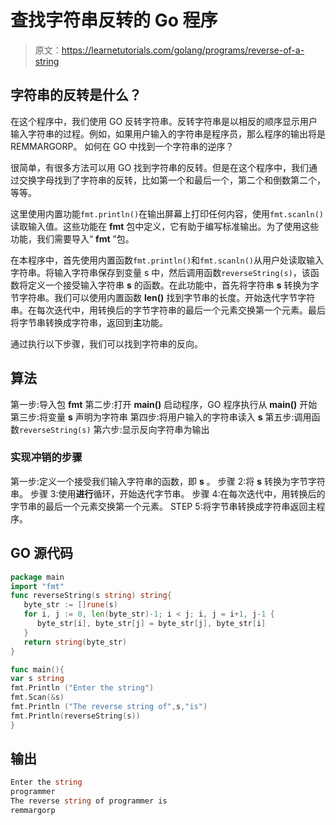 # 查找字符串反转的 Go 程序

> 原文：<https://learnetutorials.com/golang/programs/reverse-of-a-string>

## 字符串的反转是什么？

在这个程序中，我们使用 GO 反转字符串。反转字符串是以相反的顺序显示用户输入字符串的过程。例如，如果用户输入的字符串是程序员，那么程序的输出将是 REMMARGORP。
如何在 GO 中找到一个字符串的逆序？

很简单，有很多方法可以用 GO 找到字符串的反转。但是在这个程序中，我们通过交换字母找到了字符串的反转，比如第一个和最后一个，第二个和倒数第二个，等等。

这里使用内置功能`fmt.println()`在输出屏幕上打印任何内容，使用`fmt.scanln()`读取输入值。这些功能在 **fmt** 包中定义，它有助于编写标准输出。为了使用这些功能，我们需要导入“ **fmt** ”包。

在本程序中，首先使用内置函数`fmt.println()`和`fmt.scanln()`从用户处读取输入字符串。将输入字符串保存到变量 s 中，然后调用函数`reverseString(s)`，该函数将定义一个接受输入字符串 **s** 的函数。在此功能中，首先将字符串 **s** 转换为字节字符串。我们可以使用内置函数 **len()** 找到字节串的长度。开始迭代字节字符串。在每次迭代中，用转换后的字节字符串的最后一个元素交换第一个元素。最后将字节串转换成字符串，返回到**主**功能。

通过执行以下步骤，我们可以找到字符串的反向。

## 算法

第一步:导入包 **fmt**
第二步:打开 **main()** 启动程序，GO 程序执行从 **main()**
开始第三步:将变量 **s** 声明为字符串
第四步:将用户输入的字符串读入 **s**
第五步:调用函数`reverseString(s)`
第六步:显示反向字符串为输出

### 实现冲销的步骤

第一步:定义一个接受我们输入字符串的函数，即 **s** 。
步骤 2:将 **s** 转换为字节字符串。
步骤 3:使用**进行**循环，开始迭代字节串。
步骤 4:在每次迭代中，用转换后的字节串的最后一个元素交换第一个元素。
STEP 5:将字节串转换成字符串返回主程序。

## GO 源代码

```go
package main
import "fmt"
func reverseString(s string) string{
   byte_str := []rune(s)
   for i, j := 0, len(byte_str)-1; i < j; i, j = i+1, j-1 {
      byte_str[i], byte_str[j] = byte_str[j], byte_str[i]
   }
   return string(byte_str)
}

func main(){
var s string
fmt.Println ("Enter the string")
fmt.Scan(&s)
fmt.Println ("The reverse string of",s,"is")
fmt.Println(reverseString(s))
}

```

## 输出

```go
Enter the string
programmer
The reverse string of programmer is
remmargorp
```